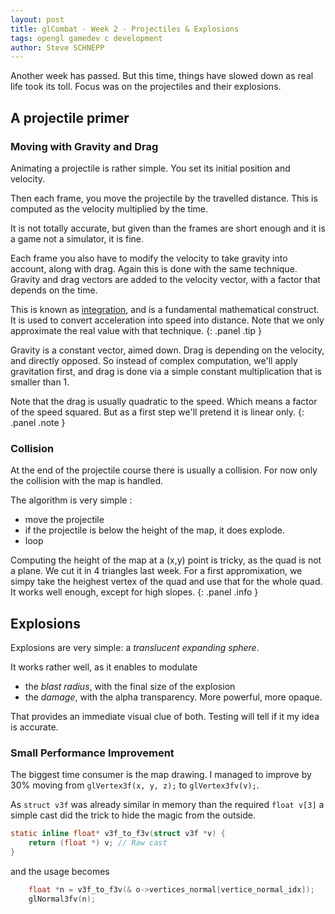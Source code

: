 ```yaml
---
layout: post
title: glCombat - Week 2 - Projectiles & Explosions
tags: opengl gamedev c development
author: Steve SCHNEPP
---
```


Another week has passed. But this time, things have slowed down as real life
took its toll. Focus was on the projectiles and their explosions.

## A projectile primer

### Moving with Gravity and Drag

Animating a projectile is rather simple. You set its initial position and velocity.

Then each frame, you move the projectile by the travelled distance. This is
computed as the velocity multiplied by the time.

It is not totally accurate, but given than the frames are short enough and
it is a game not a simulator, it is fine.

Each frame you also have to modify the velocity to take gravity into
account, along with drag. Again this is done with the same technique.
Gravity and drag vectors are added to the velocity vector, with a factor
that depends on the time.

This is known as [integration](https://en.wikipedia.org/wiki/Integral), and
is a fundamental mathematical construct. It is used to convert acceleration
into speed into distance. Note that we only approximate the real value with
that technique.
{: .panel .tip }

Gravity is a constant vector, aimed down. Drag is depending on the velocity,
and directly opposed. So instead of complex computation, we'll apply
gravitation first, and drag is done via a simple constant multiplication
that is smaller than 1.

Note that the drag is usually quadratic to the speed. Which means a factor
of the speed squared. But as a first step we'll pretend it is linear only.
{: .panel .note }

### Collision

At the end of the projectile course there is usually a collision. For now
only the collision with the map is handled.

The algorithm is very simple :
* move the projectile
* if the projectile is below the height of the map, it does explode.
* loop

Computing the height of the map at a (x,y) point is tricky, as the quad is
not a plane. We cut it in 4 triangles last week.  For a first appromixation,
we simpy take the heighest vertex of the quad and use that for the whole
quad. It works well enough, except for high slopes.
{: .panel .info }

## Explosions

Explosions are very simple: a *translucent expanding sphere*.

It works rather well, as it enables to modulate

* the *blast radius*, with the final size of the explosion
* the *damage*, with the alpha transparency. More powerful, more opaque.

That provides an immediate visual clue of both. Testing will tell if it my
idea is accurate.

### Small Performance Improvement

The biggest time consumer is the map drawing. I managed to improve by 30% moving from `glVertex3f(x, y, z);` to `glVertex3fv(v);`.

As `struct v3f` was already similar in memory than the required `float v[3]` a simple cast did the trick to hide the magic from the outside.

```c
static inline float* v3f_to_f3v(struct v3f *v) {
	return (float *) v; // Raw cast
}
```

and the usage becomes

```c
	float *n = v3f_to_f3v(& o->vertices_normal[vertice_normal_idx]);
	glNormal3fv(n);
```

